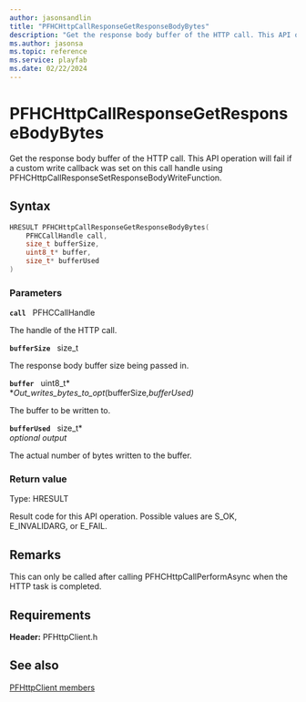 ```yaml
---
author: jasonsandlin
title: "PFHCHttpCallResponseGetResponseBodyBytes"
description: "Get the response body buffer of the HTTP call. This API operation will fail if a custom write callback was set on this call handle using PFHCHttpCallResponseSetResponseBodyWriteFunction."
ms.author: jasonsa
ms.topic: reference
ms.service: playfab
ms.date: 02/22/2024
---
```


# PFHCHttpCallResponseGetResponseBodyBytes  

Get the response body buffer of the HTTP call. This API operation will fail if a custom write callback was set on this call handle using PFHCHttpCallResponseSetResponseBodyWriteFunction.  

## Syntax  
  
```cpp
HRESULT PFHCHttpCallResponseGetResponseBodyBytes(  
    PFHCCallHandle call,  
    size_t bufferSize,  
    uint8_t* buffer,  
    size_t* bufferUsed  
)  
```  
  
### Parameters  
  
**`call`** &nbsp; PFHCCallHandle  
  
The handle of the HTTP call.  
  
**`bufferSize`** &nbsp; size_t  
  
The response body buffer size being passed in.  
  
**`buffer`** &nbsp; uint8_t*  
*_Out_writes_bytes_to_opt_(bufferSize,*bufferUsed)*  
  
The buffer to be written to.  
  
**`bufferUsed`** &nbsp; size_t*  
*optional output*  
  
The actual number of bytes written to the buffer.  
  
  
### Return value
Type: HRESULT
  
Result code for this API operation. Possible values are S_OK, E_INVALIDARG, or E_FAIL.
  
## Remarks  
  
This can only be called after calling PFHCHttpCallPerformAsync when the HTTP task is completed.
  
## Requirements  
  
**Header:** PFHttpClient.h
  
## See also  
[PFHttpClient members](../pfhttpclient_members.md)  

  
  
